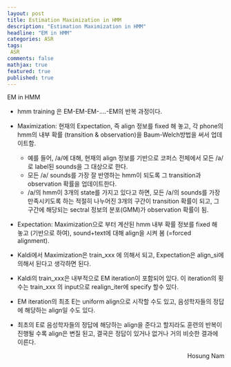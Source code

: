 ```yaml
---
layout: post
title: Estimation Maximization in HMM
description: "Estimation Maximization in HMM"
headline: "EM in HMM"
categories: ASR
tags: 
 ASR
comments: false
mathjax: true
featured: true
published: true
---
```


EM in HMM

- hmm training 은 EM-EM-EM-….-EM의 반복 과정이다.
- Maximization: 현재의 Expectation, 즉 align 정보를 fixed 해 놓고, 각 phone의 hmm의 내부 확률 (transition & observation)을 Baum-Welch방법을 써서 업데이트함.  
	- 예를 들어, /a/에 대해, 현재의 align 정보를 기반으로 코퍼스 전체에서 모든 /a/로 label된 sounds을 그 대상으로 한다.
	- 모든 /a/ sounds를 가장 잘 반영하는 hmm이 되도록 그 transition과 observation 확률을 업데이트한다.
	- /a/의 hmm이 3개의 state를 가지고 있다고 하면, 모든 /a/의 sounds를 가장 만족시키도록 하는 적절히 나누어진 3개의 구간이 transition 확률이 되고, 그 구간에 해당되는 sectral 정보의 분포(GMM)가 observation 확률이 됨.  

- Expectation: Maximization으로 부터 계산된 hmm 내부 확률 정보를 fixed 해 놓고 (기반으로 하여), sound+text에 대해 align을 시켜 봄 (=forced alignment).
- Kaldi에서 Maximization은 train\_xxx 에 의해서 되고, Expectation은 align\_si에 의해서 된다고 생각하면 된다.
- Kaldi의 train\_xxx은 내부적으로 EM iteration이 포함되어 있다. 이 iteration의 횟수는 train\_xxx 의 input으로 realign_iter에 specify 할수 있다. 
- EM iteration의 최초 E는 uniform align으로 시작할 수도 있고, 음성학자들의 정답에 해당하는 align일 수도 있다.
- 최초의 E로 음성학자들의 정답에 해당하는 align을 준다고 할지라도 훈련의 반복이 진행될 수록 align은 변질 된고, 결국은 정답이 있거나 없거나 거의 비슷한 결과에 이른다.

<p align="right"> Hosung Nam <p>
